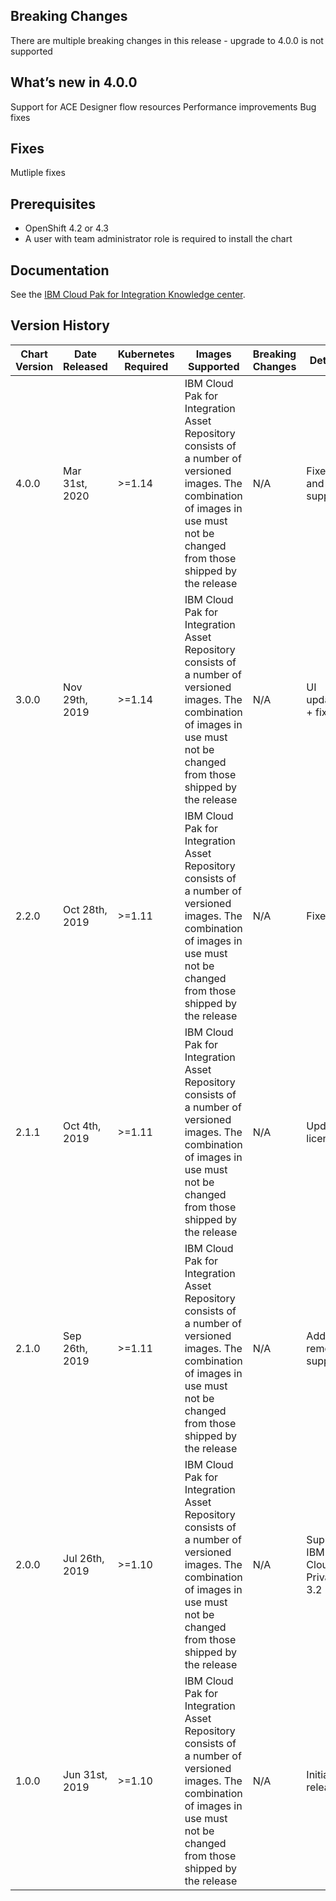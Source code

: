 ## Breaking Changes
There are multiple breaking changes in this release - upgrade to 4.0.0 is not supported

## What’s new in 4.0.0
Support for ACE Designer flow resources
Performance improvements
Bug fixes

## Fixes
Mutliple fixes

## Prerequisites
* OpenShift 4.2 or 4.3 
* A user with team administrator role is required to install the chart

## Documentation
See the [IBM Cloud Pak for Integration Knowledge center](https://www.ibm.com/support/knowledgecenter/SSGT7J).

## Version History
| Chart Version | Date Released  | Kubernetes Required | Images Supported                                                                                                                                                                | Breaking Changes | Details                       |
| ------------- | -------------- | ------------------- | ------------------------------------------------------------------------------------------------------------------------------------------------------------------------------- | ---------------- | ----------------------------- |
| 4.0.0         | Mar 31st, 2020 | \>=1.14             | IBM Cloud Pak for Integration Asset Repository consists of a number of versioned images. The combination of images in use must not be changed from those shipped by the release | N/A              | Fixes and ACE support         |
| 3.0.0         | Nov 29th, 2019 | \>=1.14             | IBM Cloud Pak for Integration Asset Repository consists of a number of versioned images. The combination of images in use must not be changed from those shipped by the release | N/A              | UI updates + fixes            |
| 2.2.0         | Oct 28th, 2019 | \>=1.11             | IBM Cloud Pak for Integration Asset Repository consists of a number of versioned images. The combination of images in use must not be changed from those shipped by the release | N/A              | Fixes                         |
| 2.1.1         | Oct 4th, 2019  | \>=1.11             | IBM Cloud Pak for Integration Asset Repository consists of a number of versioned images. The combination of images in use must not be changed from those shipped by the release | N/A              | Updated license               |
| 2.1.0         | Sep 26th, 2019 | \>=1.11             | IBM Cloud Pak for Integration Asset Repository consists of a number of versioned images. The combination of images in use must not be changed from those shipped by the release | N/A              | Add Git remote support        |
| 2.0.0         | Jul 26th, 2019 | \>=1.10             | IBM Cloud Pak for Integration Asset Repository consists of a number of versioned images. The combination of images in use must not be changed from those shipped by the release | N/A              | Support IBM Cloud Private 3.2 |
| 1.0.0         | Jun 31st, 2019 | \>=1.10             | IBM Cloud Pak for Integration Asset Repository consists of a number of versioned images. The combination of images in use must not be changed from those shipped by the release | N/A              | Initial release               |

